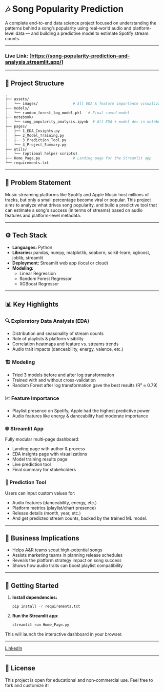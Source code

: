 # 🎶 Song Popularity Prediction

A complete end-to-end data science project focused on understanding the patterns behind a song’s popularity using real-world audio and platform-level data — and building a predictive model to estimate Spotify stream counts.

---
### Live Link: [https://song-popularity-prediction-and-analysis.streamlit.app/]
---

## 📁 Project Structure

```bash
.
├── assets/
│   └── images/                # All EDA & feature importance visualizations
├── models/
│   └── random_forest_log_model.pkl   # Final saved model
├── notebook/
│   └── song_popularity_analysis.ipynb  # All EDA + model dev in notebook
├── pages/
│   ├── 1_EDA_Insights.py
│   ├── 2_Model_Training.py
│   ├── 3_Prediction_Tool.py
│   └── 4_Project_Summary.py
├── utils/
│   └── (optional helper scripts)
├── Home_Page.py               # Landing page for the Streamlit app
└── requirements.txt
```

---

## 🧠 Problem Statement

Music streaming platforms like Spotify and Apple Music host millions of tracks, but only a small percentage become viral or popular. This project aims to analyze what drives song popularity, and build a predictive tool that can estimate a song's success (in terms of streams) based on audio features and platform-level metadata.

---

## ⚙️ Tech Stack

- **Languages:** Python
- **Libraries:** pandas, numpy, matplotlib, seaborn, scikit-learn, xgboost, joblib, streamlit
- **Deployment:** Streamlit web app (local or cloud)
- **Modeling:**
    - Linear Regression
    - Random Forest Regressor
    - XGBoost Regressor

---

## 📊 Key Highlights

### 🔍 Exploratory Data Analysis (EDA)
- Distribution and seasonality of stream counts
- Role of playlists & platform visibility
- Correlation heatmaps and feature vs. streams trends
- Audio trait impacts (danceability, energy, valence, etc.)

### 🏗️ Modeling
- Tried 3 models before and after log transformation
- Trained with and without cross-validation
- Random Forest after log transformation gave the best results (R² ≈ 0.79)

### 📈 Feature Importance
- Playlist presence on Spotify, Apple had the highest predictive power
- Audio features like energy & danceability had moderate importance

### 🌐 Streamlit App
Fully modular multi-page dashboard:
- Landing page with author & process
- EDA insights page with visualizations
- Model training results page
- Live prediction tool
- Final summary for stakeholders

### 🔮 Prediction Tool
Users can input custom values for:
- Audio features (danceability, energy, etc.)
- Platform metrics (playlist/chart presence)
- Release details (month, year, etc.)
- And get predicted stream counts, backed by the trained ML model.

---

## 💼 Business Implications

- Helps A&R teams scout high-potential songs
- Assists marketing teams in planning release schedules
- Reveals the platform strategy impact on song success
- Shows how audio traits can boost playlist compatibility

---

## 🚀 Getting Started

1. **Install dependencies:**
    ```bash
    pip install -r requirements.txt
    ```

2. **Run the Streamlit app:**
    ```bash
    streamlit run Home_Page.py
    ```

This will launch the interactive dashboard in your browser.

---

  
[LinkedIn](https:/www.linkedin.com/in/kunaldrawal)

---

## 🧾 License

This project is open for educational and non-commercial use. Feel free to fork and customize it!



